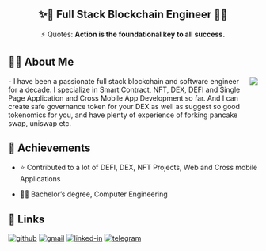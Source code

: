 <h2 align="center">✨🐢  Full Stack Blockchain Engineer 🚀✨</h2>
<div align="center">⚡ Quotes: <strong>Action is the foundational key to all success.</strong></div>

## 🕵️‍♂️ About Me
<img align="right" src="https://github-readme-stats.vercel.app/api?username=maxim-engr&show_icons=true&icon_color=0366d6&text_color=24292e&bg_color=ffffff&hide_title=true" />
- I have been a passionate full stack blockchain and software engineer for a decade. I specialize in Smart Contract, NFT, DEX, DEFI and Single Page Application and Cross Mobile App Development so far. And I can create safe governance token for your DEX as well as suggest so good tokenomics for you, and have plenty of experience of forking pancake swap, uniswap etc.

## 🚀 Achievements
- ⭐ Contributed to a lot of DEFI, DEX, NFT Projects, Web and Cross mobile Applications

- 👨‍🎓 Bachelor’s degree, Computer Engineering 


## 🔗 Links

[![github](https://img.shields.io/badge/GitHub-000000?style=for-the-badge&logo=GitHub&logoColor=white)](https://github.com/maxim-engr)
[![gmail](https://img.shields.io/badge/Gmail-D14836?style=for-the-badge&logo=Gmail&logoColor=white)](mailto:maximc.plusplus@gmail.com)
[![linked-in](https://img.shields.io/badge/Linked_In-E4405F?style=for-the-badge&logo=LinkedIn&logoColor=white)](https://www.linkedin.com/in/maxim-engr)
[![telegram](https://img.shields.io/badge/Telegram-0077B5?style=for-the-badge&logo=Telegram&logoColor=white)](https://t.me/maximengr)
